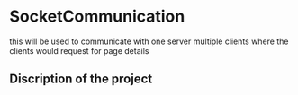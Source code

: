 # SocketCommunication
this will be used to communicate with one server multiple clients where the clients would request for page details
 
## Discription of the project
